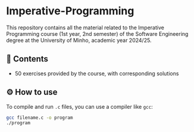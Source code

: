 # Imperative-Programming

This repository contains all the material related to the Imperative Programming course (1st year, 2nd semester) of the Software Engineering degree at the University of Minho, academic year 2024/25.

## 📄 Contents

- 50 exercises provided by the course, with corresponding solutions     

## ⚙️ How to use

To compile and run `.c` files, you can use a compiler like `gcc`:

```bash
gcc filename.c -o program
./program
